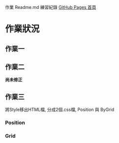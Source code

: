 作業 Readme.md 練習紀錄
[GitHub Pages 首頁](https://DavidPeng1.github.io)

# 作業狀況
## 作業一
## 作業二
**尚未修正**

## 作業三
將Style移出HTML檔, 分成2個.css檔, Position 與 ByGrid
### Position

### Grid
